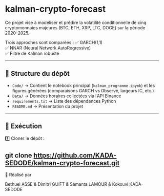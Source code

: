 # kalman-crypto-forecast

Ce projet vise à modéliser et prédire la volatilité conditionnelle de cinq cryptomonnaies majeures (BTC, ETH, XRP, LTC, DOGE) sur la période 2020–2025.

Trois approches sont comparées :
✅ GARCH(1,1)  
✅ NNAR (Neural Network AutoRegressive)  
✅ Filtre de Kalman robuste

---

## 📂 Structure du dépôt

- `Code/` → Contient le notebook principal (`kalman_programme.ipynb`) et les figures générées (comparaisons GARCH vs Observé, largeurs IC, etc.)
- `Data/` → Données horaires collectées via l’API Binance
- `requirements.txt` → Liste des dépendances Python
- `README.md` → Présentation du projet

---

## 🚀 Exécution

1️⃣ Cloner le dépôt :

git clone https://github.com/KADA-SEDODE/kalman-crypto-forecast.git
---

👥 Réalisé par

Bethuel ASSE &
Dimitri GUIFT &
Samanta LAMOUR &
Kokouvi KADA-SEDODE
